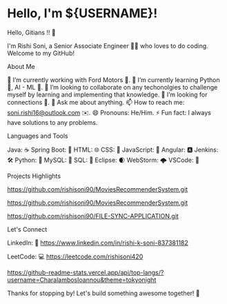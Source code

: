 # Hello, I'm ${USERNAME}!

Hello, Gitians !! 👋

I'm Rishi Soni, a Senior Associate Engineer 👨‍💻 who loves to do coding. Welcome to my GitHub!

About Me 

🔭 I’m currently working with Ford Motors 🚗. 
🌱 I’m currently learning Python 🐍, AI - ML 🤖. 
👯 I’m looking to collaborate on any techonolgies to challenge myself by learning and implementing that knowledge. 
🤔 I’m looking for connections 🔗.
💬 Ask me about anything. 
📫 How to reach me: soni.rishi16@outlook.com ✉️.
😄 Pronouns: He/Him. 
⚡ Fun fact: I always have solutions to any problems.

Languages and Tools

Java: ☕️ 
Spring Boot: 🍃 
HTML: 🌐 
CSS: 🎨 
JavaScript: 📜 
Angular: 🅰️ 
Jenkins: 🛠️ 
Python: 🐍 
MySQL: 🐬 
SQL: 💽 
Eclipse: 🌒 
WebStorm: 🌩️ 
VSCode: 🧰

Projects Highlights

https://github.com/rishisoni90/MoviesRecommenderSystem.git

https://github.com/rishisoni90/MoviesRecommenderSystem.git

https://github.com/rishisoni90/FILE-SYNC-APPLICATION.git

Let's Connect

LinkedIn: 🔗 https://www.linkedin.com/in/rishi-k-soni-837381182

LeetCode: 💻 https://leetcode.com/rishisoni420

https://github-readme-stats.vercel.app/api/top-langs/?username=CharalambosIoannou&theme=tokyonight

Thanks for stopping by! Let's build something awesome together! 🚀
